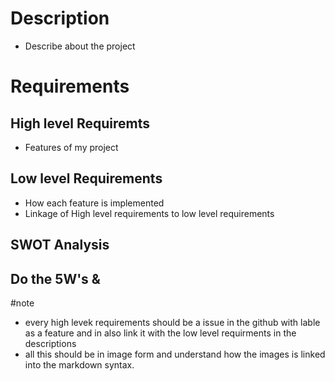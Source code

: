 # Description
* Describe about the project

# Requirements 


## High level Requiremts
* Features of my project

## Low level Requirements
* How each feature is implemented
* Linkage of High level requirements to low level requirements

## SWOT Analysis

## Do the 5W's &

#note
* every high levek requirements should be a issue in the github with lable as a feature and in also link it with the low level requirments in the descriptions
* all this should be in image form and understand how the images is linked into the markdown syntax.
